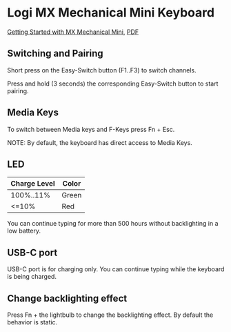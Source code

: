 # Logi MX Mechanical Mini Keyboard

[Getting Started with MX Mechanical Mini](https://support.logi.com/hc/en-us/articles/5216773660695-Getting-Started-MX-Mechanical-Mini), [PDF](https://www.bhphotovideo.com/lit_files/840211.pdf)

## Switching and Pairing

Short press on the Easy-Switch button (F1..F3) to switch channels.

Press and hold (3 seconds) the corresponding Easy-Switch button to start pairing.

## Media Keys

To switch between Media keys and F-Keys press Fn + Esc.

NOTE: By default, the keyboard has direct access to Media Keys.

## LED

Charge Level|Color
------------|-----
100%..11%   | Green
<=10%       | Red

You can continue typing for more than 500 hours without backlighting in a low battery.

## USB-C port

USB-C port is for charging only. You can continue typing while the keyboard is being charged.


## Change backlighting effect

Press Fn + the lightbulb to change the backlighting effect. By default the behavior is static.